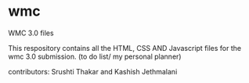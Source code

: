 # wmc
WMC 3.0 files


 This respository contains all the HTML, CSS AND Javascript files for the wmc 3.0 submission. (to do list/ my personal planner)

contributors:
Srushti Thakar and Kashish Jethmalani


